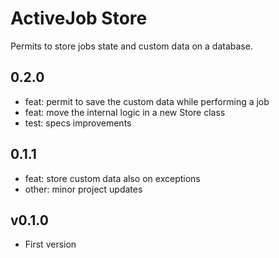 # ActiveJob Store

Permits to store jobs state and custom data on a database.

## 0.2.0

- feat: permit to save the custom data while performing a job
- feat: move the internal logic in a new Store class
- test: specs improvements

## 0.1.1

- feat: store custom data also on exceptions
- other: minor project updates

## v0.1.0

- First version

